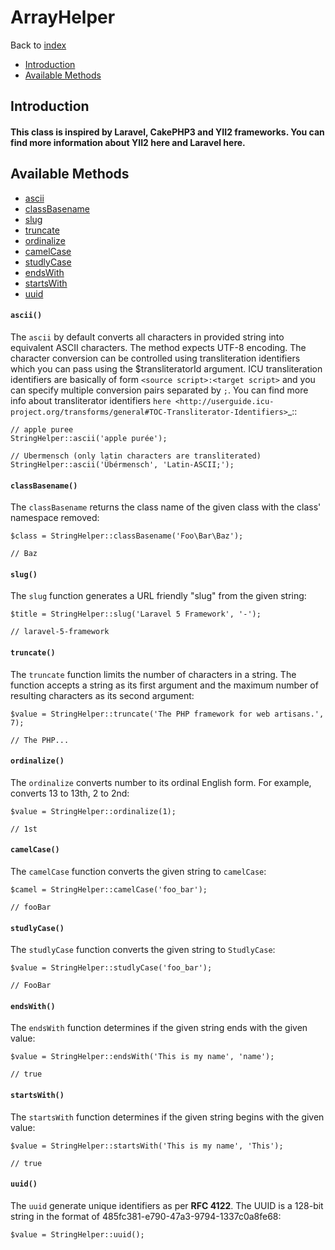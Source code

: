 # ArrayHelper
Back to [index](../index.md)

- [Introduction](#introduction)
- [Available Methods](#available-methods)

<a name="introduction"></a>
## Introduction
#### This class is inspired by Laravel, CakePHP3 and YII2 frameworks. You can find more information about YII2 here and Laravel here.

<a name="available-methods"></a>
## Available Methods
* [ascii](#ascii)
* [classBasename](#class-basename)
* [slug](#method-slug)
* [truncate](#method-truncate)
* [ordinalize](#method-ordinalize)
* [camelCase](#method-camelCase)
* [studlyCase](#method-studlyCase)
* [endsWith](#method-endsWith)
* [startsWith](#method-startsWith)
* [uuid](#method-uuid)

<a name="method-ascii"></a>
#### `ascii()`
The `ascii` by default converts all characters in provided string into equivalent ASCII characters. The method expects UTF-8 encoding. The character conversion can be controlled using transliteration identifiers which you can pass using the $transliteratorId argument. ICU transliteration identifiers are basically of form ``<source script>:<target script>`` and you can specify multiple conversion pairs separated by ``;``. You can find more info about transliterator identifiers `here <http://userguide.icu-project.org/transforms/general#TOC-Transliterator-Identifiers>`_::

    // apple puree
    StringHelper::ascii('apple purée');
    
    // Ubermensch (only latin characters are transliterated)
    StringHelper::ascii('Übérmensch', 'Latin-ASCII;');
    
<a name="method-class-basename"></a>
#### `classBasename()`

The `classBasename` returns the class name of the given class with the class' namespace removed:

    $class = StringHelper::classBasename('Foo\Bar\Baz');

    // Baz
    
<a name="method-slug"></a>
#### `slug()`
The `slug` function generates a URL friendly "slug" from the given string:

    $title = StringHelper::slug('Laravel 5 Framework', '-');

    // laravel-5-framework

<a name="method-truncate"></a>
#### `truncate()`

The `truncate` function limits the number of characters in a string. The function accepts a string as its first argument and the maximum number of resulting characters as its second argument:

    $value = StringHelper::truncate('The PHP framework for web artisans.', 7);

    // The PHP...
    
<a name="method-ordinalize"></a>
#### `ordinalize()`

The `ordinalize` converts number to its ordinal English form. For example, converts 13 to 13th, 2 to 2nd:

    $value = StringHelper::ordinalize(1);

    // 1st   

<a name="method-camel-case"></a>
#### `camelCase()`

The `camelCase` function converts the given string to `camelCase`:

    $camel = StringHelper::camelCase('foo_bar');

    // fooBar
    
<a name="method-studly-case"></a>
#### `studlyCase()`

The `studlyCase` function converts the given string to `StudlyCase`:

    $value = StringHelper::studlyCase('foo_bar');

    // FooBar
    
<a name="method-ends-with"></a>
#### `endsWith()`

The `endsWith` function determines if the given string ends with the given value:

    $value = StringHelper::endsWith('This is my name', 'name');

    // true
        
<a name="method-starts-with"></a>
#### `startsWith()`

The `startsWith` function determines if the given string begins with the given value:

    $value = StringHelper::startsWith('This is my name', 'This');

    // true 
       
<a name="method-starts-with"></a>
#### `uuid()`

The `uuid` generate unique identifiers as per **RFC 4122**. The UUID is a 128-bit string in the format of 485fc381-e790-47a3-9794-1337c0a8fe68:

    $value = StringHelper::uuid();
    